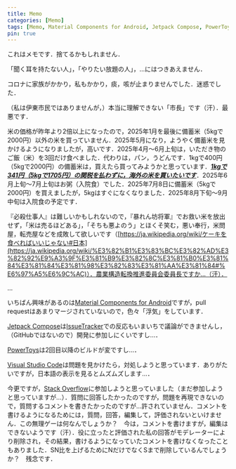 ```yaml
---
title: Memo
categories: [Memo]
tags: [Memo, Material Components for Android, Jetpack Compose, PowerToys, Visual Studio Code, Stack Overflow]
pin: true
---
```

これはメモです．捨てるかもしれません．

「聞く耳を持たない人」，「やりたい放題の人」，…にはつきあえません．

コロナに家族がかかり，私もかかり，痰，咳が止まりませんでした．迷惑でした．

（私は伊東市民ではありませんが，）本当に理解できない「市長」です（汗）．最悪です．

米の価格が昨年より2倍以上になったので，2025年1月を最後に備蓄米（5kgで2000円）以外の米を買っていません．2025年5月になり，ようやく備蓄米を見かけるようになりましたが，高いです．2025年4月～6月上旬は，いただき物のご飯（米）を3回だけ食べました．代わりは，パン，うどんです．1kgで400円（5kgで2000円）の備蓄米は，買えたら買ってみようかと思っています．<ins>***1kgで341円（5kgで1705円）の関税を払わずに，海外の米を買いたいです***</ins>．2025年6月上旬～7月上旬はお粥（入院食）でした．2025年7月8日に備蓄米（5kgで2000円）を買えましたが，5kgはすぐになくなりました．2025年8月下旬～9月中旬は入院食の予定です．

『必殺仕事人』は難しいかもしれないので，『暴れん坊将軍』でお救い米を放出せず，「米は売るほどある」，「そちも悪よのう」とほくそ笑む，悪い奉行，米問屋，転売屋などを成敗して欲しいです（[https://ja.wikipedia.org/wiki/ケーキを食べればいいじゃない#日本](https://ja.wikipedia.org/wiki/%E3%82%B1%E3%83%BC%E3%82%AD%E3%82%92%E9%A3%9F%E3%81%B9%E3%82%8C%E3%81%B0%E3%81%84%E3%81%84%E3%81%98%E3%82%83%E3%81%AA%E3%81%84#%E6%97%A5%E6%9C%AC)）．農業構造転換推進委員会委員長ですか…（汗）．

…

いちばん興味があるのは[Material Components for Android](https://github.com/material-components/material-components-android)ですが，pull requestはあまりマージされていないので，色々「浮気」をしています．

[Jetpack Compose](https://developer.android.com/compose)は[IssueTracker](https://issuetracker.google.com/)での反応もいまいちで議論ができませんし，（GitHubではないので）開発に参加しにくいですし…．

[PowerToys](https://github.com/microsoft/PowerToys)は2回目以降のビルドが変ですし…．

[Visual Studio Code](https://code.visualstudio.com/)は問題を見かけたら，対処しようと思っています．ありがたいですが，日本語の表示を見るとムズムズします…．

今更ですが，[Stack Overflow](https://stackoverflow.com/)に参加しようと思っていました（まだ参加しようと思っていますが…）．質問に回答したかったのですが，問題を再現できないので，質問するコメントを書きたかったのですが…許されていません．コメントを書けるようになるためには，質問，回答，編集して，評価されないといけません．この無理ゲーは何なんでしょうか？　今は，コメントを書けますが，編集はできないようです（汗）．役に立ったと評価された私の回答がモデレーターにより削除され，その結果，書けるようになっていたコメントを書けなくなったこともありました．SN比を上げるためにNだけでなくSまで削除しているんでしょうか？　残念です．